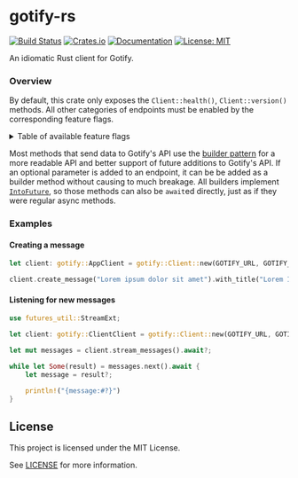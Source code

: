 # gotify-rs

[![Build Status](https://github.com/d-k-bo/gotify-rs/workflows/CI/badge.svg)](https://github.com/d-k-bo/gotify/actions?query=workflow%3ACI)
[![Crates.io](https://img.shields.io/crates/v/gotify)](https://lib.rs/crates/gotify)
[![Documentation](https://img.shields.io/docsrs/gotify)](https://docs.rs/gotify)
[![License: MIT](https://img.shields.io/crates/l/gotify)](LICENSE)

<!-- cargo-rdme start -->

An idiomatic Rust client for Gotify.

### Overview

By default, this crate only exposes the `Client::health()`,
`Client::version()` methods.
All other categories of endpoints must be enabled by the corresponding feature flags.

<details><summary>Table of available feature flags</summary>

| Feature flag | Enabled methods | Note |
| ------------ | --------------- | ---- |
| `app` | `Client::create_message()` | |
| `manage-applications` | `Client::get_applications()`, `Client::create_application()`, `Client::update_application()`, `Client::delete_application()`, `Client::delete_application_image()` | |
| `manage-clients` | `Client::get_clients()`, `Client::create_client()`, `Client::update_client()`, `Client::delete_client()` | |
| `manage-messages` | `Client::get_application_messages()`, `Client::delete_application_messages()`, `Client::get_messages()`, `Client::delete_messages()`, `Client::delete_message()` | doesn't include `Client::create_message()` and `Client::stream_messages()` |
| `manage-plugins` | `Client::get_plugins()`, `Client::get_plugin_config()`, `Client::update_plugin_config()`, `Client::disable_plugin()`, `Client::get_plugin_display()`, `Client::enable_plugin()` | |
| `manage-users` | `Client::get_current_user()`, `Client::update_current_user()`, `Client::get_users()`, `Client::get_user()`, `Client::update_user()`, `Client::delete_user()` | |
| `websocket` | `Client::stream_messages()` | enables additional dependencies (mainly [`tokio-tungstenite`](https://docs.rs/tokio-tungstenite)) |

</details>

Most methods that send data to Gotify's API use the
[builder pattern](https://rust-unofficial.github.io/patterns/patterns/creational/builder.html)
for a more readable API and better support of future additions to Gotify's API.
If an optional parameter is added to an endpoint, it can be be added
as a builder method without causing to much breakage.
All builders implement [`IntoFuture`](std::future::IntoFuture), so those
methods can also be `await`ed directly, just as if they were regular async methods.

### Examples

#### Creating a message

```rust
let client: gotify::AppClient = gotify::Client::new(GOTIFY_URL, GOTIFY_APP_TOKEN)?;

client.create_message("Lorem ipsum dolor sit amet").with_title("Lorem Ipsum").await?;
```

#### Listening for new messages

```rust
use futures_util::StreamExt;

let client: gotify::ClientClient = gotify::Client::new(GOTIFY_URL, GOTIFY_CLIENT_TOKEN)?;

let mut messages = client.stream_messages().await?;

while let Some(result) = messages.next().await {
    let message = result?;

    println!("{message:#?}")
}
```

<!-- cargo-rdme end -->

## License

This project is licensed under the MIT License.

See [LICENSE](LICENSE) for more information.

